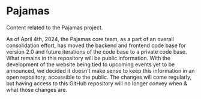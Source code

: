 # Pajamas

Content related to the Pajamas project.

As of April 4th, 2024, the Pajamas core team, as a part of an overall consolidation effort, has moved the backend and frontend code base for version 2.0 and future iterations of the code base to a private code base.  What remains in this repository will be public information.  With the development of the website being tied to upcoming events yet to be announced, we decided it doesn't make sense to keep this information in an open repository, accessible to the public.  The changes will come regularly, but having access to this GitHub repository will no longer convey when & what those changes are.
